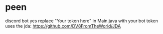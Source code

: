 # peen
discord bot
yes
replace "Your token here" in Main.java with your bot token
uses the jda: https://github.com/DV8FromTheWorld/JDA 

